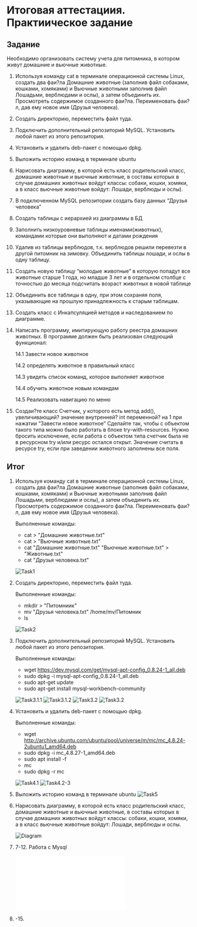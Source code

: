 # Итоговая аттестациия. Практиическое задание
## Задание 
Необходимо организовать систему учета для питомника, в котором живут
домашние и вьючные животные.

1. Используя команду cat в терминале операционной системы Linux, создать два фаи?ла Домашние животные (заполнив файл собаками, кошками, хомяками) и Вьючные животными заполнив файл Лошадьми, верблюдами и ослы), а затем объединить их. Просмотреть содержимое созданного фаи?ла. Переименовать фаи?л, дав ему новое имя (Друзья человека).

2. Создать директорию, переместить файл туда.

3. Подключить дополнительный репозиторий MySQL. Установить любой пакет из этого репозитория.

4. Установить и удалить deb-пакет с помощью dpkg.

5. Выложить историю команд в терминале ubuntu

6. Нарисовать диаграмму, в которой есть класс родительский класс, домашние животные и вьючные животные, в составы которых в случае домашних животных войдут классы: собаки, кошки, хомяки, а в класс вьючные животные войдут: Лошади, верблюды и ослы).

7. В подключенном MySQL репозитории создать базу данных “Друзья человека”

8. Создать таблицы с иерархией из диаграммы в БД

9. Заполнить низкоуровневые таблицы именами(животных), командами которые они выполняют и датами рождения

10. Удалив из таблицы верблюдов, т.к. верблюдов решили перевезти в другой питомник на зимовку. Объединить таблицы лошади, и ослы в одну таблицу.

11. Создать новую таблицу “молодые животные” в которую попадут все животные старше 1 года, но младше 3 лет и в отдельном столбце с точностью до месяца подсчитать возраст животных в новой таблице

12. Объединить все таблицы в одну, при этом сохраняя поля, указывающие на прошлую принадлежность к старым таблицам.

13. Создать класс с Инкапсуляцией методов и наследованием по диаграмме.

14. Написать программу, имитирующую работу реестра домашних животных.
В программе должен быть реализован следующий функционал:

    14.1 Завести новое животное

    14.2 определять животное в правильный класс

    14.3 увидеть список команд, которое выполняет животное

    14.4 обучить животное новым командам

    14.5 Реализовать навигацию по меню

15. Создаи?те класс Счетчик, у которого есть метод add(), увеличивающий? значение внутренней? int переменной? на 1 при нажатии “Завести новое животное” Сделайте так, чтобы с объектом такого типа можно было работать в блоке try-with-resources. Нужно бросить исключение, если работа с объектом типа счетчик была не в ресурсном try и/или ресурс остался открыт. Значение считать в ресурсе try, если при заведении животного заполнены все поля.

## Итог

1. Используя команду cat в терминале операционной системы Linux, создать два фаи?ла Домашние животные (заполнив файл собаками, кошками, хомяками) и Вьючные животными заполнив файл Лошадьми, верблюдами и ослы), а затем объединить их. Просмотреть содержимое созданного фаи?ла. Переименовать фаи?л, дав ему новое имя (Друзья человека).

    Выполненные команды: 
    
    * cat > "Домашние животные.txt"
    * cat > "Вьючные животные.txt"
    * cat "Домашние животные.txt" "Вьючные животные.txt" > "Животные.txt"
    * cat "Друзья человека.txt"

    ![Task1](/Screenshots/Task1.png)


2. Создать директорию, переместить файл туда.

    Выполненные команды: 
    
    * mkdir > "Питомниик"
    * mv "Друзья человека.txt" /home/mv/Питомник
    * ls

    ![Task2](/Screenshots/Task2.png)

3. Подключить дополнительный репозиторий MySQL. Установить любой пакет из этого репозитория.

    Выполненные команды: 
    
    * wget https://dev.mysql.com/get/mysql-apt-config_0.8.24-1_all.deb
    * sudo dpkg -i mysql-apt-config_0.8.24-1_all.deb
    * sudo apt-get update
    * sudo apt-get install mysql-workbench-community

    ![Task3.1.1](/Screenshots/Task3.1.1.png)
    ![Task3.1.2](/Screenshots/Task3.1.2.png)
    ![Task3.2](/Screenshots/Task3.2.png)
    ![Task3.2](/Screenshots/Task3.3.png)

4. Установить и удалить deb-пакет с помощью dpkg.

    Выполненные команды: 
    
    * wget http://archive.ubuntu.com/ubuntu/pool/universe/m/mc/mc_4.8.24-2ubuntu1_amd64.deb
    * sudo dpkg -i mc_4.8.27-1_amd64.deb
    * sudo apt install -f
    * mc
    * sudo dpkg -r mc

    ![Task4.1](/Screenshots/Task4.1.png)
    ![Task4.2-3](/Screenshots/Task4.2-3.png)

5. Выложить историю команд в терминале ubuntu
![Task5](/Screenshots/Task5.png)

6. Нарисовать диаграмму, в которой есть класс родительский класс, домашние животные и вьючные животные, в составы которых в случае домашних животных войдут классы: собаки, кошки, хомяки, а в класс вьючные животные войдут: Лошади, верблюды и ослы.

    ![Diagram](/Screenshots/diagram.png)

7. 7-12. Работа с Mysql

    ![Task7-12](/HumanFriendDb.sql)

13. -15. 
